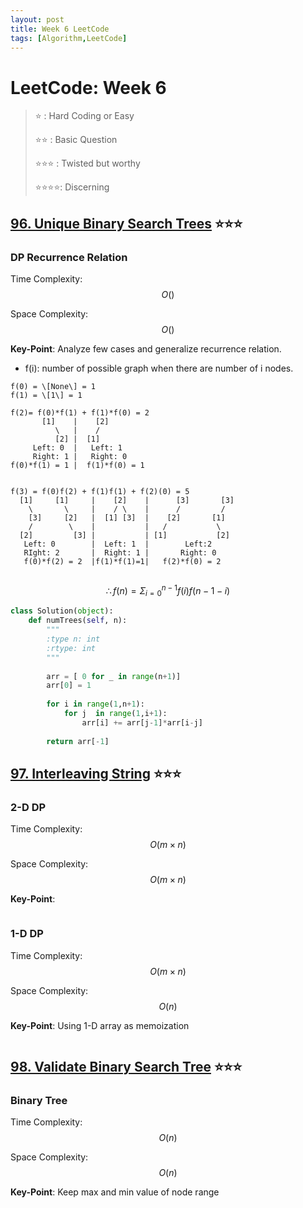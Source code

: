 ```yaml
---
layout: post
title: Week 6 LeetCode
tags: [Algorithm,LeetCode]
---
```

# LeetCode: Week 6
> :star: : Hard Coding or Easy
>
> :star::star: : Basic Question
>
> :star::star::star: : Twisted but worthy
>
> :star::star::star::star:: Discerning
## [96. Unique Binary Search Trees](https://leetcode.com/problems/unique-binary-search-trees/) :star::star::star:

### DP Recurrence Relation

Time Complexity: $$O()$$

Space Complexity: $$O()$$

**Key-Point**: Analyze few cases and generalize recurrence relation.
* f(i): number of possible graph when there are number of i nodes.
```
f(0) = \[None\] = 1 
f(1) = \[1\] = 1

f(2)= f(0)*f(1) + f(1)*f(0) = 2
       [1]    |    [2]
          \   |    /
          [2] |  [1]
     Left: 0  |   Left: 1
     Right: 1 |   Right: 0
f(0)*f(1) = 1 |  f(1)*f(0) = 1
          
          
f(3) = f(0)f(2) + f(1)f(1) + f(2)(0) = 5
  [1]     [1]     |    [2]    |      [3]       [3]
    \       \     |    / \    |      /         /
    [3]     [2]   |  [1] [3]  |    [2]       [1]
    /        \    |           |   /           \
  [2]         [3] |           | [1]           [2]
   Left: 0        |  Left: 1  |        Left:2
   RIght: 2       |  Right: 1 |       Right: 0
   f(0)*f(2) = 2  |f(1)*f(1)=1|   f(2)*f(0) = 2
      
```
$$
\therefore f(n) = \Sigma_{i=0}^{n-1}{f(i)f(n-1-i)}
$$


```python
class Solution(object):
    def numTrees(self, n):
        """
        :type n: int
        :rtype: int
        """
        
        arr = [ 0 for _ in range(n+1)]
        arr[0] = 1
        
        for i in range(1,n+1):
            for j  in range(1,i+1):
                arr[i] += arr[j-1]*arr[i-j]
                
        return arr[-1]
```

## [97. Interleaving String](https://leetcode.com/problems/interleaving-string/) :star::star::star:

### 2-D DP

Time Complexity: $$O(m\times n)$$

Space Complexity: $$O(m \times n)$$

**Key-Point**:


```python
```
### 1-D DP

Time Complexity: $$O(m\times n)$$

Space Complexity: $$O(n)$$

**Key-Point**: Using 1-D array as memoization

```python


```

## [98. Validate Binary Search Tree](https://leetcode.com/problems/validate-binary-search-tree/) :star::star::star:

### Binary Tree

Time Complexity: $$O(n)$$

Space Complexity: $$O(n)$$

**Key-Point**: Keep  max and min value of node range

```python


```
